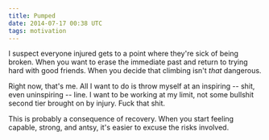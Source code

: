 ```yaml
---
title: Pumped
date: 2014-07-17 00:38 UTC
tags: motivation
---
```


I suspect everyone injured gets to a point where they're sick of being broken. When you want to erase the immediate past and return to trying hard with good friends. When you decide that climbing isn't _that_ dangerous.

Right now, that's me. All I want to do is throw myself at an inspiring -- shit, even uninspiring -- line. I want to be working at my limit, not some bullshit second tier brought on by injury. Fuck that shit.

This is probably a consequence of recovery. When you start feeling capable, strong, and antsy, it's easier to excuse the risks involved. 
